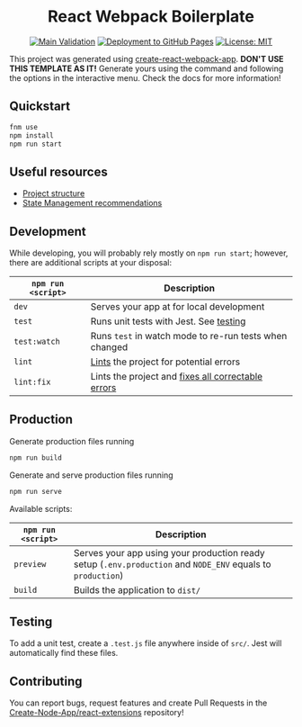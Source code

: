 <div align="center">
<h1>React Webpack Boilerplate</h1>

</div>
<div align="center">

[![Main Validation](https://github.com/nanlabs/react-boilerplate/actions/workflows/ci.yml/badge.svg)](https://github.com/nanlabs/react-boilerplate/actions/workflows/ci.yml)
[![Deployment to GitHub Pages](https://github.com/nanlabs/react-boilerplate/actions/workflows/deployment.yml/badge.svg)](https://github.com/nanlabs/react-boilerplate/actions/workflows/deployment.yml)
[![License: MIT][licensebadge]][licenseurl]

[licensebadge]: https://img.shields.io/badge/License-MIT-blue.svg
[licenseurl]: https://github.com/nanlabs/react-boilerplate/master/LICENSE

</div>

This project was generated using [create-react-webpack-app](https://www.npmjs.com/package/create-react-webpack-project). **DON'T USE THIS TEMPLATE AS IT!** Generate yours using the command and following the options in the interactive menu. Check the docs for more information!

## Quickstart

```sh
fnm use
npm install
npm run start
```

## Useful resources

- [Project structure](./docs/PROJECT_STRUCTURE.md)
- [State Management recommendations](./docs/STATE_MANAGEMENT.md)

## Development

While developing, you will probably rely mostly on `npm run start`; however, there are additional scripts at your disposal:

| `npm run <script>` | Description                                                                                                             |
| ------------------ | ----------------------------------------------------------------------------------------------------------------------- |
| `dev`              | Serves your app at for local development                                                                                |
| `test`             | Runs unit tests with Jest. See [testing](#testing)                                                                      |
| `test:watch`       | Runs `test` in watch mode to re-run tests when changed                                                                  |
| `lint`             | [Lints](http://stackoverflow.com/questions/8503559/what-is-linting) the project for potential errors                    |
| `lint:fix`         | Lints the project and [fixes all correctable errors](http://eslint.org/docs/user-guide/command-line-interface.html#fix) |

## Production

Generate production files running

```sh
npm run build
```

Generate and serve production files running

```sh
npm run serve
```

Available scripts:

| `npm run <script>` | Description                                                                                                 |
| ------------------ | ----------------------------------------------------------------------------------------------------------- |
| `preview`          | Serves your app using your production ready setup (`.env.production` and `NODE_ENV` equals to `production`) |
| `build`            | Builds the application to `dist/`                                                                           |

## Testing

To add a unit test, create a `.test.js` file anywhere inside of `src/`. Jest will automatically find these files.

## Contributing

You can report bugs, request features and create Pull Requests in the [Create-Node-App/react-extensions](https://github.com/Create-Node-App/react-extensions) repository!
